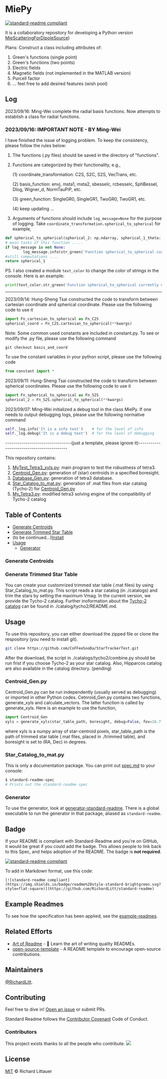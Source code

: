 # MiePy

[![standard-readme compliant](https://img.shields.io/badge/readme%20style-standard-brightgreen.svg?style=flat-square)](https://github.com/RichardLitt/standard-readme)

It is a collaboratory repository for developing a Python version [MieScatteringForDipoleSource](https://github.com/CoFFeeSooDa/MieScatteringForDipoleSource))

Plans:
Construct a class including attributes of:
1. Green's functions (single point)
2. Green's functions (two points)
3. Electric fields
4. Magnetic fields (not implemented in the MATLAB version)
5. Purcell factor
6.  ... feel free to add desired features (wish pool)

## Log

2023/09/16: Ming-Wei complete the radial basis functions. Now attempts to establish a class for radial functions.

### 2023/09/16: IMPORTANT NOTE - BY Ming-Wei

I have finished the issue of logging problem. To keep the consistency, please follow the rules below:
1. The functions (.py files) should be saved in the directory of "functions".
2. Functions are categorized by their functionality, e.g.,
	
   (1) coordinate_transformation: C2S, S2C, S2S, VecTrans, etc.
   
   (2) basis_function: envj, msta1, msta2, sbesselc, rcbesselc, SphBessel, Dlog, Wigner_d, NormTauPiP, etc.
   
   (3) green_function: SingleGR0, SingleGR1, TwoGR0, TwoGR1, etc.
   
   (4) keep updating ...
4. Arguments of functions should include ```log_message=None``` for the purpose of logging.
   Take ```coordinate_transformation.spherical_to_spherical``` for example,
```python
def spherical_to_spherical(spherical_2: np.ndarray, spherical_1_theta: float, spherical_1_phi: float, log_message=None) -> np.ndarray:
# main tasks of this function .....
if log_message is not None:
        log_message.info(str_green('Function spherical_to_spherical currently only supports z-directional shift.'))
#still computations ....
return spherical_1
```

PS. I also created a module ```text_color``` to change the color of strings in the console. Here is an example:
```python
print(text_color.str_green('Function spherical_to_spherical currently only supports z-directional shift.'))
```

---

2023/09/14: Hung-Sheng Tsai constructed the code to transform between cartesian coordinate and spherical coordinate. Please use the following code to use it
```python
import Fn_cartesian_to_spherical as Fn_C2S
spherical_coord = Fn_C2S.cartesian_to_spherical(**kwargs)
```
Note: Some common used constants are included in constant.py. To see or modify the .py file, please use the following command
```
git checkout basis_and_coord
```
To use the constant variables in your python script, please use the following code
```python
from constant import *
```

2023/09/11: Hung-Sheng Tsai constructed the code to transform between spherical coordinates. Please use the following code to use it
```python
import Fn_spherical_to_spherical as Fn_S2S
spherical_2 = Fn_S2S.spherical_to_spherical(**kwargs)
```

2023/09/07: Ming-Wei initialized a debug tool in the class MiePy. If one needs to output debugging logs, please use the following normative command
```python
self._log.info('It is a info text')    # for the level of info
self._log.debug('It is a debug text')  # for the level of debugging
```

---------------------------------(just a template, please ignore it)------------------------------------------

This repository contains:

1. [MyTest_Tetra3_xyls.py](https://github.com/CoFFeeSooDa/StarTrackerTest/blob/main/MyTest_Tetra3_xyls.py): main program to test the robustness of tetra3.
2. [Centroid_Gen.py](https://github.com/CoFFeeSooDa/StarTrackerTest/blob/main/Centroid_Gen.py): generation of (star) centroids in a specified boresight.
3. [Database_Gen.py](https://github.com/CoFFeeSooDa/StarTrackerTest/blob/main/Database_Gen.py): generation of tetra3 database.
4. [Star_Catalog_to_mat.py](https://github.com/CoFFeeSooDa/StarTrackerTest/blob/main/Star_Catalog_to_mat.py): generation of .mat files from star catalog (Tycho-2) for [Centroid_Gen.py](https://github.com/CoFFeeSooDa/StarTrackerTest/blob/main/Centroid_Gen.py)
5. [My_Tetra3.py](https://github.com/CoFFeeSooDa/StarTrackerTest/blob/main/My_Tetra3.py): modified tetra3 solving engine of the compatibility of Tycho-2 catalog 

## Table of Contents

- [Generate Centroids](#Generate-Centroids)
- [Generate Trimmed Star Table](#Generate-Trimmed-Star-Table)
- (to be continued...)[Install](#install)
- [Usage](#usage)
	- [Generator](#generator)

### Generate Centroids

### Generate Trimmed Star Table
You can create your customrized trimmed star table (.mat files) by using Star_Catalog_to_mat.py. This script reads a star catalog (in ./catalogs) and trim the stars by setting the maximum Vmag. In the current version, we provide the Tycho-2 catalog. Further inoformation about the [Tycho-2 catalog](https://cdsarc.u-strasbg.fr/ftp/cats/I/259/) can be found in ./catalog/tycho2/README.md.

## Usage

To use this repository, you can either download the zipped file or clone the respository (you need to install git).
```sh
git clone https://github.com/CoFFeeSooDa/StarTrackerTest.git
```
After the download, the script in ./catalogs/tycho2/combine.py should be run frist if you choose Tycho-2 as your star catalog.
Also, Hipparcos catalog are also available in the catalog directory. (pending)

### Centroid_Gen.py
Centroid_Gen.py can be run independently (usually served as debugging) or imported in other Python codes.
Cetnroid_Gen.py contains two functions, generate_xyls and calculate_vectors. The latter function is called by generate_xyls.
Here is an example to use the function,
```python
import Centroid_Gen
xyls = generate_xyls(star_table_path, boresight, debug=False, fov=16.7, width=1124, height=1124)
```
where xyls is a numpy array of star-centroid pixels, star_table_path is the path of trimmed star table (.mat files, placed in ./trimmed table), and boresight is set to (RA, Dec) in degrees. 

### Star_Catalog_to_mat.py

This is only a documentation package. You can print out [spec.md](spec.md) to your console:

```sh
$ standard-readme-spec
# Prints out the standard-readme spec
```

### Generator

To use the generator, look at [generator-standard-readme](https://github.com/RichardLitt/generator-standard-readme). There is a global executable to run the generator in that package, aliased as `standard-readme`.

## Badge

If your README is compliant with Standard-Readme and you're on GitHub, it would be great if you could add the badge. This allows people to link back to this Spec, and helps adoption of the README. The badge is **not required**.

[![standard-readme compliant](https://img.shields.io/badge/readme%20style-standard-brightgreen.svg?style=flat-square)](https://github.com/RichardLitt/standard-readme)

To add in Markdown format, use this code:

```
[![standard-readme compliant](https://img.shields.io/badge/readme%20style-standard-brightgreen.svg?style=flat-square)](https://github.com/RichardLitt/standard-readme)
```

## Example Readmes

To see how the specification has been applied, see the [example-readmes](example-readmes/).

## Related Efforts

- [Art of Readme](https://github.com/noffle/art-of-readme) - 💌 Learn the art of writing quality READMEs.
- [open-source-template](https://github.com/davidbgk/open-source-template/) - A README template to encourage open-source contributions.

## Maintainers

[@RichardLitt](https://github.com/RichardLitt).

## Contributing

Feel free to dive in! [Open an issue](https://github.com/RichardLitt/standard-readme/issues/new) or submit PRs.

Standard Readme follows the [Contributor Covenant](http://contributor-covenant.org/version/1/3/0/) Code of Conduct.

### Contributors

This project exists thanks to all the people who contribute. 
<a href="https://github.com/RichardLitt/standard-readme/graphs/contributors"><img src="https://opencollective.com/standard-readme/contributors.svg?width=890&button=false" /></a>


## License

[MIT](LICENSE) © Richard Littauer
